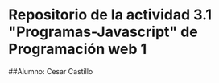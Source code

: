 # Repositorio de la actividad 3.1 "Programas-Javascript" de Programación web 1

##Alumno: Cesar Castillo 
